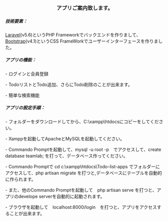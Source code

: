 <h3 align="center">アプリご案内致します。</h3>
<h5>技術要素：</h5>
<a href="https://laravel.com/">Laravel</a>(v5.6)というPHP Frameworkでバックエンドを作りまして、<a href="http://getbootstrap.com">Bootstrap</a>(v4.1)というCSS FrameWorkでユーザーインターフェースを作りました。
<h5>アプリの機能：</h5>
<p>- ログインと会員登録</p>
<p>- TodoリストとTodo追加、さらにTodo削除のことが出来ます。</p>
<p>- 簡単な検索機能</p>
<h5>アプリの設定手順：</h5>
<p>- フォルダーをダウンロードしてから、C:\xampp\htdocsにコピーをしてください。</p>
<p>- Xamppを起動してApacheとMySQLを起動してください。</p>
<p>- Commando Promptを起動して、mysql -u root -p　でアクセスして、create database teamlab; を打って、データベース作ってください。</p>
<p>- Commando Promptで cd c:\xampp\htdocs\Todo-list-apps でフォルダーにアクセスして、php artisan migrate を打つと,データベースにテーブルを自動的に作られます。</p>
<p>- また、他のCommando Promptを起動して　php artisan serve を打つと、アプリのdevelope serverを自動的に起動されます。</p>
<p>- ブラウザを起動して　localhost:8000/login　を打つと、アプリをアクセスすることが出来ます。</p>
